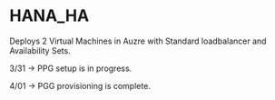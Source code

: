 # HANA_HA
 
Deploys 2 Virtual Machines in Auzre with Standard loadbalancer and Availability Sets.

3/31 -> PPG setup is in progress.

4/01 -> PGG provisioning is complete.
